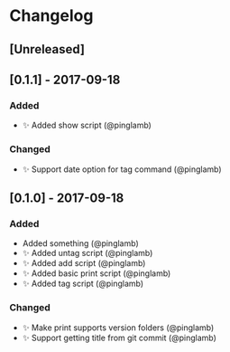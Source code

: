 # Changelog

## [Unreleased]

## [0.1.1] - 2017-09-18
### Added
- ✨ Added show script (@pinglamb)

### Changed
- ✨ Support date option for tag command (@pinglamb)

## [0.1.0] - 2017-09-18
### Added
- Added something (@pinglamb)
- ✨ Added untag script (@pinglamb)
- ✨ Added add script (@pinglamb)
- ✨ Added basic print script (@pinglamb)
- ✨ Added tag script (@pinglamb)

### Changed
- ✨ Make print supports version folders (@pinglamb)
- ✨ Support getting title from git commit (@pinglamb)
